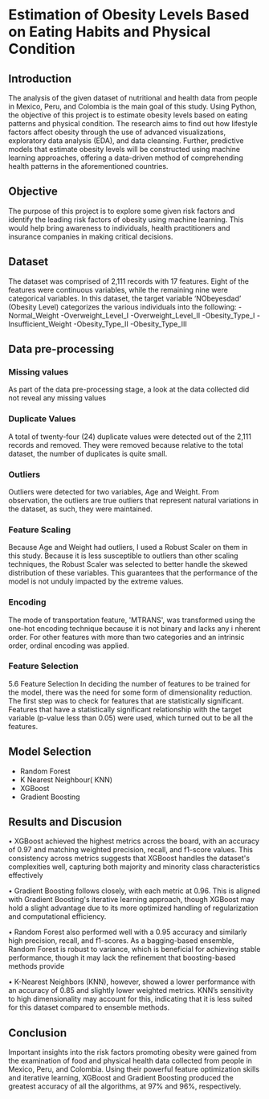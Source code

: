# Estimation of Obesity Levels Based on Eating Habits and Physical Condition

## Introduction
The analysis of the given dataset of nutritional and health data from people in Mexico, Peru, and Colombia is the main goal of this study. Using Python, 
the objective of this project is to estimate obesity levels based on eating patterns and physical condition. The research aims to find out how lifestyle factors affect 
obesity through the use of advanced visualizations, exploratory data analysis (EDA), and data cleansing. 
Further, predictive models that estimate obesity levels will be constructed using machine learning approaches, offering a data-driven method of comprehending health 
patterns in the aforementioned countries.

## Objective
The purpose of this project is to explore some given risk factors and identify the leading risk factors of obesity using machine learning. This would help bring awareness to 
individuals, health practitioners and insurance companies in making critical decisions.

## Dataset
The dataset was comprised of 2,111 records with 17 features. Eight of the features were continuous variables, while the remaining nine were categorical variables. In this dataset, 
the target variable ‘NObeyesdad’ (Obesity Level) categorizes the various individuals into the following:
-Normal_Weight 
-Overweight_Level_I 
-Overweight_Level_II
-Obesity_Type_I
-Insufficient_Weight
-Obesity_Type_II
-Obesity_Type_III

## Data pre-processing
### Missing values
As part of the data pre-processing stage, a look at the data collected did not reveal any missing values

### Duplicate Values
A total of twenty-four (24) duplicate values were detected out of the 2,111 records and removed. They were removed because relative to the total 
dataset, the number of duplicates is quite small.

### Outliers
Outliers were detected for two variables, Age and Weight. From observation, the outliers are true outliers that represent natural variations in 
the dataset, as such, they were maintained.

### Feature Scaling
Because Age and Weight had outliers, I used a Robust Scaler on them in this study. Because it is less susceptible to 
outliers than other scaling techniques, the Robust Scaler was selected to better handle the skewed distribution of these variables. 
This guarantees that the performance of the model is not unduly impacted by the extreme values.

### Encoding
The mode of transportation feature, 'MTRANS', was transformed using the one-hot encoding technique because it is not binary and lacks any i
nherent order. For other features with more than two categories and an intrinsic order, ordinal encoding was applied.

### Feature Selection
5.6	Feature Selection
In deciding the number of features to be trained for the model, there was the need for some form of dimensionality reduction. 
The first step was to check for features that are statistically significant. Features that have a statistically significant 
relationship with the target variable (p-value less than 0.05) were used, which turned out to be all the features.

## Model Selection
- Random Forest
- K Nearest Neighbour( KNN)
- XGBoost
- Gradient Boosting

## Results and Discusion
•	XGBoost achieved the highest metrics across the board, with an accuracy of 0.97 and matching weighted precision, recall, and f1-score values. 
This consistency across metrics suggests that XGBoost handles the dataset's complexities well, capturing both majority and minority class 
characteristics effectively

•	Gradient Boosting follows closely, with each metric at 0.96. This is aligned with Gradient Boosting's iterative learning approach, 
though XGBoost may hold a slight advantage due to its more optimized handling of regularization and computational efficiency.

•	Random Forest also performed well with a 0.95 accuracy and similarly high precision, recall, and f1-scores. As a bagging-based ensemble, 
Random Forest is robust to variance, which is beneficial for achieving stable performance, though it may lack the refinement that boosting-based 
methods provide

•	K-Nearest Neighbors (KNN), however, showed a lower performance with an accuracy of 0.85 and slightly lower weighted metrics. KNN’s sensitivity 
to high dimensionality may account for this, indicating that it is less suited for this dataset compared to ensemble methods.

## Conclusion
Important insights into the risk factors promoting obesity were gained from the examination of food and physical health data collected 
from people in Mexico, Peru, and Colombia. Using their powerful feature optimization skills and iterative learning, XGBoost and Gradient Boosting 
produced the greatest accuracy of all the algorithms, at 97% and 96%, respectively. 


